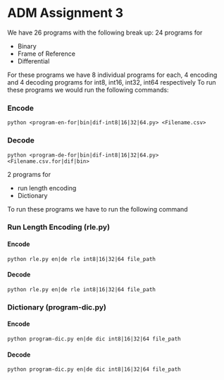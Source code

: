 # ADM Assignment 3
We have 26 programs with the following break up:
24 programs for 
- Binary
- Frame of Reference
- Differential

For these programs we have 8 individual programs for each, 4 encoding and 4 decoding programs for int8, int16, int32, int64 respectively
To run these programs we would run the following commands:
### Encode
```
python <program-en-for|bin|dif-int8|16|32|64.py> <Filename.csv> 
```

### Decode
```
python <program-de-for|bin|dif-int8|16|32|64.py> <Filename.csv.for|dif|bin> 
```

2 programs for
- run length encoding
- Dictionary

To run these programs we have to run the following command
### Run Length Encoding (rle.py)
#### Encode
```
python rle.py en|de rle int8|16|32|64 file_path
```
#### Decode
```
python rle.py en|de rle int8|16|32|64 file_path
```

### Dictionary (program-dic.py)
#### Encode
```
python program-dic.py en|de dic int8|16|32|64 file_path
```
#### Decode
```
python program-dic.py en|de dic int8|16|32|64 file_path
```
